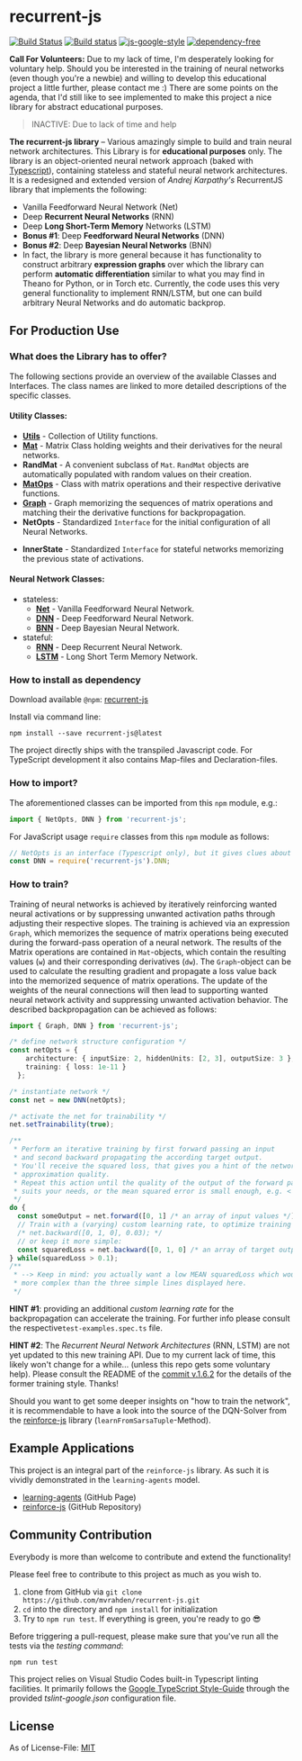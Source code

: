 # recurrent-js
[![Build Status](https://travis-ci.org/mvrahden/recurrent-js.svg?branch=master)](https://travis-ci.org/mvrahden/recurrent-js)
[![Build status](https://ci.appveyor.com/api/projects/status/7qkcof8t6b0io44f/branch/master?svg=true)](https://ci.appveyor.com/project/mvrahden/recurrent-js/branch/master)
[![js-google-style](https://img.shields.io/badge/code%20style-google-blue.svg)](https://google.github.io/styleguide/jsguide.html)
[![dependency-free](https://img.shields.io/badge/dependencies-none-brightgreen.svg)]()

[docs-utils]: https://github.com/mvrahden/recurrent-js/blob/master/docs/utils.md
[docs-mat]: https://github.com/mvrahden/recurrent-js/blob/master/docs/mat.md
[docs-graph]: https://github.com/mvrahden/recurrent-js/blob/master/docs/graph.md
[docs-net]: https://github.com/mvrahden/recurrent-js/blob/master/docs/fnn/net.md
[docs-dnn]: https://github.com/mvrahden/recurrent-js/blob/master/docs/fnn/dnn.md
[docs-bnn]: https://github.com/mvrahden/recurrent-js/blob/master/docs/fnn/bnn.md
[docs-rnn]: https://github.com/mvrahden/recurrent-js/blob/master/docs/rnn/rnn.md
[docs-lstm]: https://github.com/mvrahden/recurrent-js/blob/master/docs/rnn/lstm.md

**Call For Volunteers:** Due to my lack of time, I'm desperately looking for voluntary help. Should you be interested in the training of neural networks (even though you're a newbie) and willing to develop this educational project a little further, please contact me :) There are some points on the agenda, that I'd still like to see implemented to make this project a nice library for abstract educational purposes.

> INACTIVE: Due to lack of time and help

**The recurrent-js library** &ndash; Various amazingly simple to build and train neural network architectures. This Library is for **educational purposes** only. The library is an object-oriented neural network approach (baked with [Typescript](https://github.com/Microsoft/TypeScript)), containing stateless and stateful neural network architectures. It is a redesigned and extended version of _Andrej Karpathy's_ RecurrentJS library that implements the following:

* Vanilla Feedforward Neural Network (Net)
* Deep **Recurrent Neural Networks** (RNN)
* Deep **Long Short-Term Memory** Networks (LSTM) 
* **Bonus #1**: Deep **Feedforward Neural Networks** (DNN)
* **Bonus #2**: Deep **Bayesian Neural Networks** (BNN)
* In fact, the library is more general because it has functionality to construct arbitrary **expression graphs** over which the library can perform **automatic differentiation** similar to what you may find in Theano for Python, or in Torch etc. Currently, the code uses this very general functionality to implement RNN/LSTM, but one can build arbitrary Neural Networks and do automatic backprop.

## For Production Use

### What does the Library has to offer?

The following sections provide an overview of the available Classes and Interfaces.
The class names are linked to more detailed descriptions of the specific classes.

#### Utility Classes:

* **[Utils][docs-utils]** - Collection of Utility functions.
* **[Mat][docs-mat]** - Matrix Class holding weights and their derivatives for the neural networks.
* **RandMat** - A convenient subclass of `Mat`. `RandMat` objects are automatically populated with random values on their creation.
* **[MatOps][docs-mat]** - Class with matrix operations and their respective derivative functions.
* **[Graph][docs-graph]** - Graph memorizing the sequences of matrix operations and matching their the derivative functions for backpropagation.
* **NetOpts** - Standardized `Interface` for the initial configuration of all Neural Networks.
<!-- * **FNNModel** - Generalized Class containing the Weights (and `Graph`) for stateless `FNN`-models
  * such as `DNN` or `BNN`.
* **RNNModel** - Generalized Class containing the Weights (and `Graph`) for stateful `RNN`-models
  * such as `RNN` or `LSTM`. -->
* **InnerState** - Standardized `Interface` for stateful networks memorizing the previous state of activations.

#### Neural Network Classes:
* stateless:
  * **[Net][docs-net]** - Vanilla Feedforward Neural Network.
  * **[DNN][docs-dnn]** - Deep Feedforward Neural Network.
  * **[BNN][docs-bnn]** - Deep Bayesian Neural Network.
* stateful:
  * **[RNN][docs-rnn]** - Deep Recurrent Neural Network.
  * **[LSTM][docs-lstm]** - Long Short Term Memory Network.

### How to install as dependency

Download available `@npm`: [recurrent-js](https://www.npmjs.com/package/recurrent-js)

Install via command line:
```
npm install --save recurrent-js@latest
```

The project directly ships with the transpiled Javascript code.
For TypeScript development it also contains Map-files and Declaration-files.

### How to import?

The aforementioned classes can be imported from this `npm` module, e.g.:
```typescript
import { NetOpts, DNN } from 'recurrent-js';
```

For JavaScript usage `require` classes from this `npm` module as follows:
```javascript
// NetOpts is an interface (Typescript only), but it gives clues about the required Object-properties (keys)
const DNN = require('recurrent-js').DNN;
```

### How to train?

Training of neural networks is achieved by iteratively reinforcing wanted neural activations or by suppressing unwanted activation paths through adjusting their respective slopes.
The training is achieved via an expression `Graph`, which memorizes the sequence of matrix operations being executed during the forward-pass operation of a neural network.
The results of the Matrix operations are contained in `Mat`-objects, which contain the resulting values (`w`) and their corresponding derivatives (`dw`).
The `Graph`-object can be used to calculate the resulting gradient and propagate a loss value back into the memorized sequence of matrix operations.
The update of the weights of the neural connections will then lead to supporting wanted neural network activity and suppressing unwanted activation behavior.
The described backpropagation can be achieved as follows:

```typescript
import { Graph, DNN } from 'recurrent-js';

/* define network structure configuration */
const netOpts = {
    architecture: { inputSize: 2, hiddenUnits: [2, 3], outputSize: 3 },
    training: { loss: 1e-11 }
  };

/* instantiate network */
const net = new DNN(netOpts);

/* activate the net for trainability */
net.setTrainability(true);

/** 
 * Perform an iterative training by first forward passing an input
 * and second backward propagating the according target output.
 * You'll receive the squared loss, that gives you a hint of the networks
 * approximation quality.
 * Repeat this action until the quality of the output of the forward pass 
 * suits your needs, or the mean squared error is small enough, e.g. < 1.
 */
do {
  const someOutput = net.forward([0, 1] /* an array of input values */);
  // Train with a (varying) custom learning rate, to optimize training efforts:
  /* net.backward([0, 1, 0], 0.03); */
  // or keep it more simple:
  const squaredLoss = net.backward([0, 1, 0] /* an array of target output */);
} while(squaredLoss > 0.1);
/**
 * --> Keep in mind: you actually want a low MEAN squaredLoss which would make this loop
 * more complex than the three simple lines displayed here.
 */

```
**HINT #1**: providing an additional *custom learning rate* for the backpropagation can accelerate the training. For further info please consult the respective`test-examples.spec.ts` file.

**HINT #2**: The *Recurrent Neural Network Architectures* (RNN, LSTM) are not yet updated to this new training API. Due to my current lack of time, this likely won't change for a while... (unless this repo gets some voluntary help). Please consult the README of the [commit v.1.6.2](https://github.com/mvrahden/recurrent-js/tree/4065e644a36a26ae31598070dd0197008fe1a88b) for the details of the former training style. Thanks!

Should you want to get some deeper insights on "how to train the network", it is recommendable to have a look into the source of the DQN-Solver from the [reinforce-js](https://github.com/mvrahden/reinforce-js) library (`learnFromSarsaTuple`-Method).

## Example Applications

This project is an integral part of the `reinforce-js` library.
As such it is vividly demonstrated in the `learning-agents` model.

- [learning-agents](https://mvrahden.github.io/learning-agents) (GitHub Page)
- [reinforce-js](https://github.com/mvrahden/reinforce-js) (GitHub Repository)


## Community Contribution

Everybody is more than welcome to contribute and extend the functionality!

Please feel free to contribute to this project as much as you wish to.

1. clone from GitHub via `git clone https://github.com/mvrahden/recurrent-js.git`
2. `cd` into the directory and `npm install` for initialization
3. Try to `npm run test`. If everything is green, you're ready to go :sunglasses:

Before triggering a pull-request, please make sure that you've run all the tests via the *testing command*:

```
npm run test
```

This project relies on Visual Studio Codes built-in Typescript linting facilities. It primarily follows the [Google TypeScript Style-Guide](https://github.com/google/ts-style) through the provided *tslint-google.json* configuration file.

## License

As of License-File: [MIT](LICENSE)
